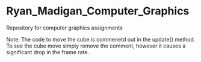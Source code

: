 # Ryan_Madigan_Computer_Graphics
Repository for computer graphics assignments

Note: The code to move the cube is commenetd out in the update() method. To see the cube move simply remove the comment,
however it causes a significant drop in the frame rate. 
